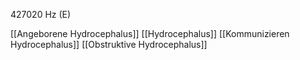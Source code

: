 427020 Hz (E)

[[Angeborene Hydrocephalus]]
[[Hydrocephalus]]
[[Kommunizieren Hydrocephalus]]
[[Obstruktive Hydrocephalus]]